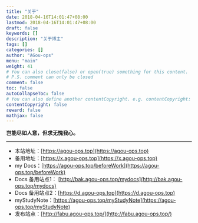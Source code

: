 ```yaml
---
title: "关于"
date: 2018-04-16T14:01:47+08:00
lastmod: 2018-04-16T14:01:47+08:00
draft: false
keywords: []
description: "关于博主"
tags: []
categories: []
author: "AGou-ops"
menu: "main"
weight: 41
# You can also close(false) or open(true) something for this content.
# P.S. comment can only be closed
comment: false
toc: false
autoCollapseToc: false
# You can also define another contentCopyright. e.g. contentCopyright: "This is another copyright."
contentCopyright: false
reward: false
mathjax: false
---
```


**岂能尽如人意，但求无愧我心。**

---


* 本站地址：[https://agou-ops.top](https://agou-ops.top)  
* 备用地址：[https://x.agou-ops.top](https://x.agou-ops.top)  
* my Docs：[https://agou-ops.top/beforeWork](https://agou-ops.top/beforeWork)  
* Docs 备用站点1： [http://bak.agou-ops.top/mydocs](http://bak.agou-ops.top/mydocs)
* Docs 备用站点2：[https://d.agou-ops.top](https://d.agou-ops.top)  
* myStudyNote：[https://agou-ops.top/myStudyNote](https://agou-ops.top/myStudyNote)  
* 发布站点：[http://fabu.agou-ops.top/](http://fabu.agou-ops.top/)

